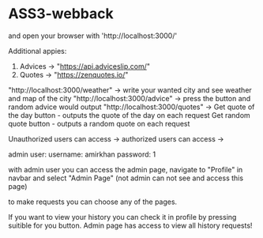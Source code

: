 # ASS3-webback

and open your browser with 'http://localhost:3000/'

Additional appies:

1. Advices -> "https://api.adviceslip.com/"
2. Quotes -> "https://zenquotes.io/"


"http://localhost:3000/weather" -> write your wanted city and see weather and map of the city
"http://localhost:3000/advice" -> press the button and random advice would output
"http://localhost:3000/quotes" -> Get quote of the day button - outputs the quote of the day on each request
                                Get random quote button - outputs a random quote on each request

Unauthorized users can access -> 
authorized users can access ->

admin user:
username: amirkhan
password: 1

with admin user you can access the admin page, navigate to "Profile" in navbar and select "Admin Page" (not admin can not see and access this page)

to make requests you can choose any of the pages.

If you want to view your history you can check it in profile by pressing suitible for you button. Admin page has access to view all history requests!